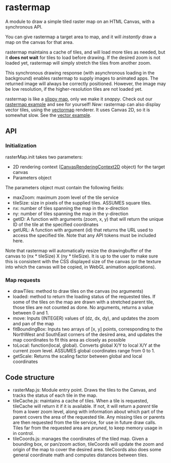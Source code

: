 # rastermap
A module to draw a simple tiled raster map on an HTML Canvas, with a 
synchronous API.

You can give rastermap a target area to map, and it will *instantly* draw
a map on the canvas for that area. 

rastermap maintains a cache of tiles, and will load more tiles as needed, 
but it **does not wait** for tiles to load before drawing. If the desired zoom
is not loaded yet, rastermap will simply stretch the tiles from another zoom.

This synchronous drawing response (with asynchronous loading in the background)
enables rastermap to supply images to animated apps. The returned image will
always be correctly positioned. However, the image may be low resolution, if
the higher-resolution tiles are not loaded yet.

rastermap is like a [slippy map], only we make it *snappy*. Check out our
[rastermap example] and see for yourself!
*New:* rastermap can also display vector tiles, using the [vectormap] renderer.
It uses Canvas 2D, so it is somewhat slow. See the [vector example].

## API
### Initialization
rasterMap.init takes two parameters:
- 2D rendering context ([CanvasRenderingContext2D] object) for the target canvas
- Parameters object

The parameters object must contain the following fields:
- maxZoom: maximum zoom level of the tile service
- tileSize: size in pixels of the supplied tiles. ASSUMES square tiles.
- nx: number of tiles spanning the map in the x-direction
- ny: number of tiles spanning the map in the y-direction
- getID: A function with arguments (zoom, x, y) that will return the unique
  ID of the tile at the specified coordinates
- getURL: A function with argument (id) that returns the URL used to access
  the specified tile. Note that any API tokens must be included here.

Note that rastermap will automatically resize the drawingbuffer of the canvas
to (nx * tileSize) X (ny * tileSize). It is up to the user to make sure this is
consistent with the CSS displayed size of the canvas (or the texture into which
the canvas will be copied, in WebGL animation applications).

### Map requests
- drawTiles: method to draw tiles on the canvas (no arguments)
- loaded: method to return the loading status of the requested tiles. If some
  of the tiles on the map are drawn with a stretched parent tile, those tiles
  are not counted as done. No arguments, returns a value between 0 and 1.
- move: Inputs (INTEGER) values of (dz, dx, dy), and updates the zoom and pan
  of the map
- fitBoundingBox: Inputs two arrays of [x, y] points, corresponding to the
  NorthWest and SouthEast corners of the desired area, and updates the map
  coordinates to fit this area as closely as possible
- toLocal: function(local, global). Converts global X/Y to local X/Y at the
  current zoom level. ASSUMES global coordinates range from 0 to 1.
- getScale: Returns the scaling factor between global and local coordinates

## Code structure
- rasterMap.js: Module entry point. Draws the tiles to the Canvas, and
  tracks the status of each tile in the map.
- tileCache.js: maintains a cache of tiles. When a tile is requested, tileCache
  will return it if it is available. If not, it will return a *parent* tile
  from a lower zoom level, along with information about which part of the
  parent covers the area of the requested tile. Any missing tiles or parents
  are then requested from the tile service, for use in future draw calls.
  Tiles far from the requested area are *pruned*, to keep memory usage in
  in control.
- tileCoords.js: manages the coordinates of the tiled map. Given a bounding
  box, or pan/zoom action, tileCoords will update the zoom and origin of the
  map to cover the desired area. tileCoords also does some general coordinate
  math and computes distances between tiles.

[slippy map]: https://en.wikipedia.org/wiki/Tiled_web_map
[CanvasRenderingContext2D]: https://developer.mozilla.org/en-US/docs/Web/API/CanvasRenderingContext2D
[rastermap example]: https://jjhembd.github.io/rastermap/examples/raster/index.html
[vectormap]: https://github.com/jjhembd/vectormap
[vector example]: https://jjhembd.github.io/rastermap/examples/vector/index.html
